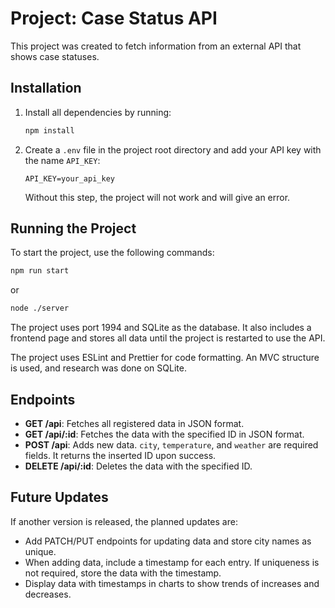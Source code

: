 # Project: Case Status API

This project was created to fetch information from an external API that shows case statuses.

## Installation

1. Install all dependencies by running:
   ```bash
   npm install
   ```
2. Create a `.env` file in the project root directory and add your API key with the name `API_KEY`:
   ```
   API_KEY=your_api_key
   ```
   Without this step, the project will not work and will give an error.

## Running the Project

To start the project, use the following commands:
```bash
npm run start
```
or
```bash
node ./server
```

The project uses port 1994 and SQLite as the database. It also includes a frontend page and stores all data until the project is restarted to use the API.

The project uses ESLint and Prettier for code formatting. An MVC structure is used, and research was done on SQLite.

## Endpoints

- **GET /api**: Fetches all registered data in JSON format.
- **GET /api/:id**: Fetches the data with the specified ID in JSON format.
- **POST /api**: Adds new data. `city`, `temperature`, and `weather` are required fields. It returns the inserted ID upon success.
- **DELETE /api/:id**: Deletes the data with the specified ID.

## Future Updates

If another version is released, the planned updates are:
- Add PATCH/PUT endpoints for updating data and store city names as unique.
- When adding data, include a timestamp for each entry. If uniqueness is not required, store the data with the timestamp.
- Display data with timestamps in charts to show trends of increases and decreases.

